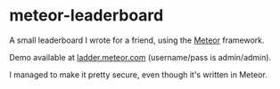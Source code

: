 meteor-leaderboard
==================

A small leaderboard I wrote for a friend, using the [Meteor](http://meteor.com) framework.

Demo available at [ladder.meteor.com](http://ladder.meteor.com) (username/pass is admin/admin).

I managed to make it pretty secure, even though it's written in Meteor.